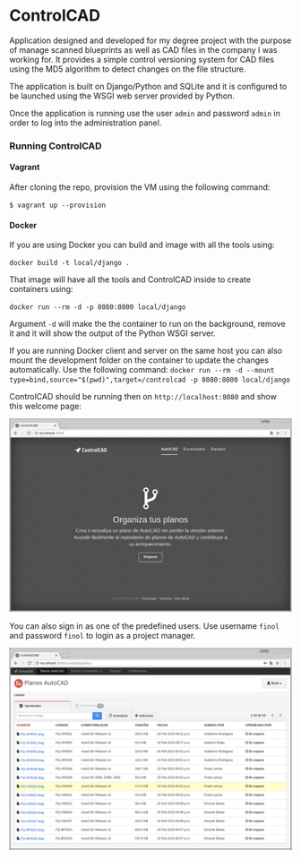 # ControlCAD

Application designed and developed for my degree project with the purpose of manage scanned blueprints as well as CAD files in the company I was working for. It provides a simple control versioning system for CAD files using the MD5 algorithm to detect changes on the file structure.

The application is built on Django/Python and SQLite and it is configured to be launched using the WSGI web server provided by Python.

Once the application is running use the user `admin` and password `admin` in order to log into the administration panel.

### Running ControlCAD

#### Vagrant

After cloning the repo, provision the VM using the following command:

`$ vagrant up --provision`

#### Docker

If you are using Docker you can build and image with all the tools using:

`docker build -t local/django .`

That image will have all the tools and ControlCAD inside to create containers using:

`docker run --rm -d -p 8080:8000 local/django`

Argument `-d` will make the the container to run on the background, remove it and it will show the output
of the Python WSGI server.

If you are running Docker client and server on the same host you can also mount the development folder on the
container to update the changes automatically. Use the following command:
`docker run --rm -d --mount type=bind,source="$(pwd)",target=/controlcad -p 8080:8000 local/django` 

ControlCAD should be running then on `http://localhost:8080` and show this welcome page:

![alt text](https://github.com/moraleslazaro/controlcad/blob/master/docs/welcome.png "ControlCAD welcome page")

You can also sign in as one of the predefined users. Use username `finol` and password `finol` to login as a project manager.

![alt text](https://github.com/moraleslazaro/controlcad/blob/master/docs/main.png "ControlCAD main page")
